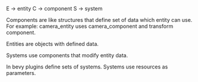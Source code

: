 E -> entity
C -> component
S -> system

Components are like structures that define set of data which entity can use. For example: camera_entity uses camera_component and transform component.

Entities are objects with defined data.

Systems use components that modify entity data.

In bevy plugins define sets of systems.
Systems use resources as parameters.